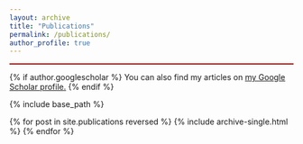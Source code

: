 ```yaml
---
layout: archive
title: "Publications"
permalink: /publications/
author_profile: true
---
```

<hr style="border-top: 1px solid red; margin: 1em 0;">

{% if author.googlescholar %}
  You can also find my articles on <u><a href="{{author.googlescholar}}">my Google Scholar profile</a>.</u>
{% endif %}

{% include base_path %}

{% for post in site.publications reversed %}
  {% include archive-single.html %}
{% endfor %}
